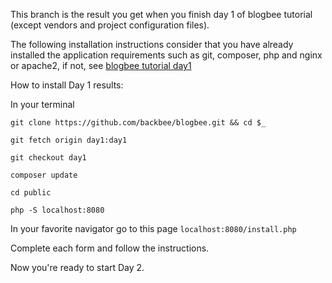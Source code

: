 This branch is the result you get when you finish day 1 of blogbee tutorial (except vendors and project configuration files).

The following installation instructions consider that you have already installed the application requirements such as git, composer, php and nginx or apache2, if not, see [blogbee tutorial day1](https://github.com/backbee/blogbee-docs/blob/master/doc/day1.md)


How to install Day 1 results:

In your terminal
```
git clone https://github.com/backbee/blogbee.git && cd $_

git fetch origin day1:day1

git checkout day1

composer update

cd public

php -S localhost:8080
```

In your favorite navigator go to this page `localhost:8080/install.php`

Complete each form and follow the instructions.

Now you're ready to start Day 2.